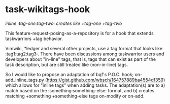# task-wikitags-hook
_inline :tag-one:tag-two: creates like +tag-one +tag-two_

This feature-request-posing-as-a-repository is for a hook that extends taskwarriors +tag behavior.

Vimwiki, *ledger and several other projects, use a tag format that looks like :tag1:tag2:tag3:. There have been discussions among taskwarrior users and developers about "in-line" tags, that is, tags that can exist as part of the task description, but are still treated like (non-in-line) tags.

So I would like to propose an adaptation of bqf's P.O.C. hook; on-add_inline_tags.py (https://gist.github.com/wbsch/164757889ba4554df359) which allows for "inline tags" when adding tasks. The adaptation(s) are to a) match based on the :something:something-else: format, and b) creates matching +something +something-else tags on-modify or on-add. 

